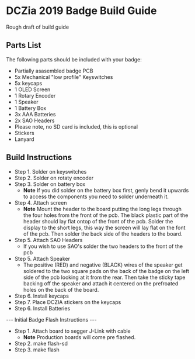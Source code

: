 # DCZia 2019 Badge Build Guide

Rough draft of build guide


## Parts List

The following parts should be included with your badge:

- Partially asasembled badge PCB
- 5x Mechanical "low profile" Keyswitches
- 5x keycaps
- 1 OLED Screen
- 1 Rotary Encoder
- 1 Speaker
- 1 Battery Box
- 3x AAA Batteries
- 2x SAO Headers
- Please note, no SD card is included, this is optional
- Stickers
- Lanyard

## Build Instructions

- Step 1. Solder on keyswitches
- Step 2. Solder on rotaty encoder
- Step 3. Solder on battery box
    - **Note** If you did solder on the battery box first, genly bend it upwards to access the components you need to solder underneath it.
- Step 4. Attach screen
  - **Note** Mount the header to the board putting the long legs through the four holes from the front of the pcb. The black plastic part of the header should lay flat ontop of the front of the pcb. Solder the display to the short legs, this way the screen will lay flat on the font of the pcb. Then solder the back side of the headers to the board.
- Step 5. Attach SAO Headers
    - If you wish to use SAO's solder the two headers to the front of the pcb
- Step 5. Attach Speaker
    - The positive (RED) and negative (BLACK) wires of the speaker get soldered to the two square pads on the back of the badge on the left side of the pcb looking at it from the rear. Then take the sticky tape backing off the speaker and attach it centered on the prefroated holes on the back of the board.
- Step 6. Install keycaps
- Step 7. Place DCZIA stickers on the keycaps
- Step 6. Install Batteries

--- Initial Badge Flash Instructions ---
- Step 1. Attach board to segger J-Link with cable
  - **Note** Production boards will come pre flashed.
- Step 2. make flash-sd
- Step 3. make flash
